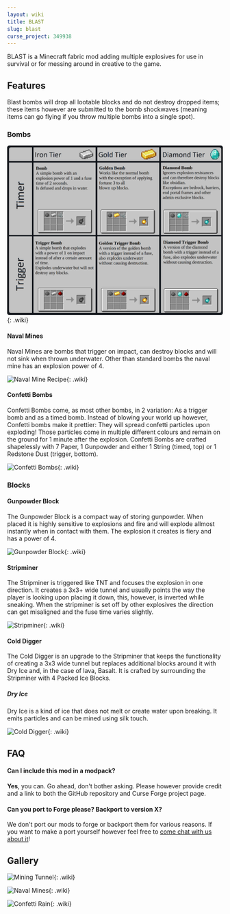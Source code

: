 ```yaml
---
layout: wiki
title: BLAST
slug: blast
curse_project: 349938
---
```


BLAST is a Minecraft fabric mod adding multiple explosives for use in survival or for messing around in creative to the game.

## Features

Blast bombs will drop all lootable blocks and do not destroy dropped items; these items however are submitted to the bomb shockwaves (meaning items can go flying if you throw multiple bombs into a single spot).

### Bombs

![Bombs](blast/Grid.png){: .wiki}

#### Naval Mines

Naval Mines are bombs that trigger on impact, can destroy blocks and will not sink when thrown underwater. Other than standard bombs the naval mine has an explosion power of 4.

![Naval Mine Recipe](blast/NavalMineRecipe.png){: .wiki}

#### Confetti Bombs

Confetti Bombs come, as most other bombs, in 2 variation: As a trigger bomb and as a timed bomb. Instead of blowing your world up however, Confetti bombs make it prettier: They will spread confetti particles upon exploding! Those particles come in multiple different colours and remain on the ground for 1 minute after the explosion. Confetti Bombs are crafted shapelessly with 7 Paper, 1 Gunpowder and either 1 String (timed, top) or 1 Redstone Dust (trigger, bottom).

![Confetti Bombs](blast/ConfettiBombs.png){: .wiki}


### Blocks

#### Gunpowder Block

The Gunpowder Block is a compact way of storing gunpowder. When placed it is highly sensitive to explosions and fire and will explode allmost instantly when in contact with them. The explosion it creates is fiery and has a power of 4.

![Gunpowder Block](blast/GunpowderBlock.png){: .wiki}

#### Stripminer

The Stripminer is triggered like TNT and focuses the explosion in one direction. It creates a 3x3+ wide tunnel and usually points the way the player is looking upon placing it down, this, however, is inverted while sneaking. When the stripminer is set off by other explosives the direction can get misaligned and the fuse time varies slightly.

![Stripminer](blast/Stripminer.png){: .wiki}

#### Cold Digger

The Cold Digger is an upgrade to the Stripminer that keeps the functionality of creating a 3x3 wide tunnel but replaces additional blocks around it with Dry Ice and, in the case of lava, Basalt. It is crafted by surrounding the Stripminer with 4 Packed Ice Blocks.

##### Dry Ice

Dry Ice is a kind of ice that does not melt or create water upon breaking. It emits particles and can be mined using silk touch. 

![Cold Digger](blast/ColdDigger.png){: .wiki}

## FAQ
#### Can I include this mod in a modpack?

**Yes**, you can. Go ahead, don't bother asking. Please  however provide credit and a link to both the GitHub repository and  Curse Forge project page.

#### Can you port to Forge please? Backport to version X?

We don't port our mods to forge or backport them for various reasons. If you want to make a port yourself however feel free to [come chat with us about it](https://ladysnake.glitch.me)!



## Gallery

![Mining Tunnel](blast/MiningTunnel.png){: .wiki}

![Naval Mines](blast/NavalMines.png){: .wiki}

![Confetti Rain](blast/ConfettiRain.png){: .wiki}
